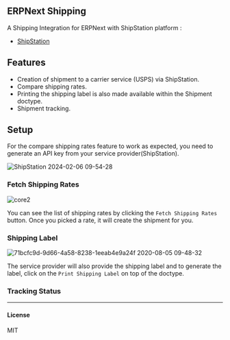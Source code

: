 ## ERPNext Shipping

A Shipping Integration for ERPNext with ShipStation platform :
- [ShipStation](https://www.shipstation.com/)

## Features
- Creation of shipment to a carrier service (USPS) via ShipStation.
- Compare shipping rates. 
- Printing the shipping label is also made available within the Shipment doctype.
- Shipment tracking.

## Setup
For the compare shipping rates feature to work as expected, you need to generate an API key from your service provider(ShipStation).

![ShipStation 2024-02-06 09-54-28](https://github.com/shipstation-techhub/erpnext-shipstation/assets/96100666/a3351eed-e0ac-459e-81c3-b8b713e31be9)

### Fetch Shipping Rates
![core2](https://user-images.githubusercontent.com/17470909/89377460-70d4a500-d724-11ea-8550-a2813b936651.gif)

You can see the list of shipping rates by clicking the `Fetch Shipping Rates` button. Once you picked a rate, it will create the shipment for you. 

### Shipping Label
![71bcfc9d-9d66-4a58-8238-1eeab4e9a24f 2020-08-05 09-48-32](https://user-images.githubusercontent.com/17470909/89377478-78944980-d724-11ea-8120-a5374c6e4c5e.png)

The service provider will also provide the shipping label and to generate the label, click on the `Print Shipping Label` on top of the doctype.

### Tracking Status


-----------------------
#### License

MIT
